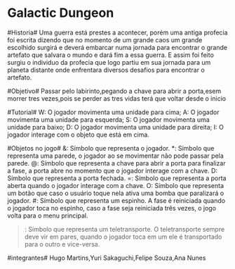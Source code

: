 # Galactic Dungeon

#Historia#
Uma guerra está prestes a acontecer, porém uma antiga profecia foi escrita  dizendo que no momento de um grande caos  um grande escolhido surgirá e deverá embarcar numa jornada para encontrar o grande artefato que salvara o mundo  e dará fim a essa guerra. E assim foi feito surgiu o individuo da profecia que logo partiu em sua jornada para um planeta distante onde enfrentara diversos desafios  para encontrar o artefato.

#Objetivo#
Passar pelo labirinto,pegando a chave para abrir a porta,esem morrer tres vezes,pois se perder as tres vidas terá que voltar desde o inicio

#Tutorial#
W: O jogador movimenta uma unidade para cima;
A: O jogador movimenta uma unidade para esquerda;
S: O jogador movimenta uma unidade para baixo;
D: O jogador movimenta uma unidade para direita;
I: O jogador interage com o objeto que está em cima.

#Objetos no jogo#
&: Símbolo que representa o jogador.
*: Símbolo que representa uma parede, o jogador ao se movimentar não pode passar pela parede.
@: Símbolo que representa a chave para abrir a porta para finalizar a fase, a porta abre no momento que o jogador interage com a chave.
D: Símbolo que representa a porta fechada.
=: Símbolo que representa a porta aberta quando o jogador interage com a chave.
O: Símbolo que representa um botão que caso o usuário toque nela ativa uma bomba que paralizará o jogador.
#: Símbolo que representa um espinho. A fase é reiniciada quando o jogador toca no espinho, caso a fase seja reiniciada três vezes, o jogo volta para o menu principal.
>: Símbolo que representa um teletransporte. O teletransporte sempre deve vir em pares, quando o jogador toca em um ele é transportado para o outro e vice-versa.

#integrantes#
Hugo Martins,Yuri Sakaguchi,Felipe Souza,Ana Nunes
